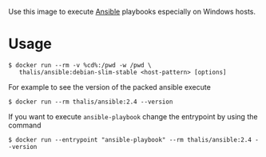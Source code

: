 Use this image to execute [Ansible](http://docs.ansible.com) playbooks especially on Windows hosts.

# Usage
```
$ docker run --rm -v %cd%:/pwd -w /pwd \
   thalis/ansible:debian-slim-stable <host-pattern> [options]
```

For example to see the version of the packed ansible execute

```
$ docker run --rm thalis/ansible:2.4 --version
```

If you want to execute `ansible-playbook` change the entrypoint by using the command

```
$ docker run --entrypoint "ansible-playbook" --rm thalis/ansible:2.4 --version
```
